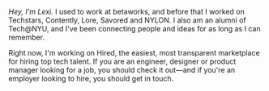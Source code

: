 *Hey, I'm Lexi.* I used to work at betaworks, and before that I worked on Techstars, Contently, Lore, Savored and NYLON. I also am an alumni of Tech@NYU, and I've been connecting people and ideas for as long as I can remember. 

Right now, I'm working on Hired, the easiest, most transparent marketplace for hiring top tech talent. If you are an engineer, designer or product manager looking for a job, you should check it out&mdash;and if you're an employer looking to hire, you should get in touch. 
